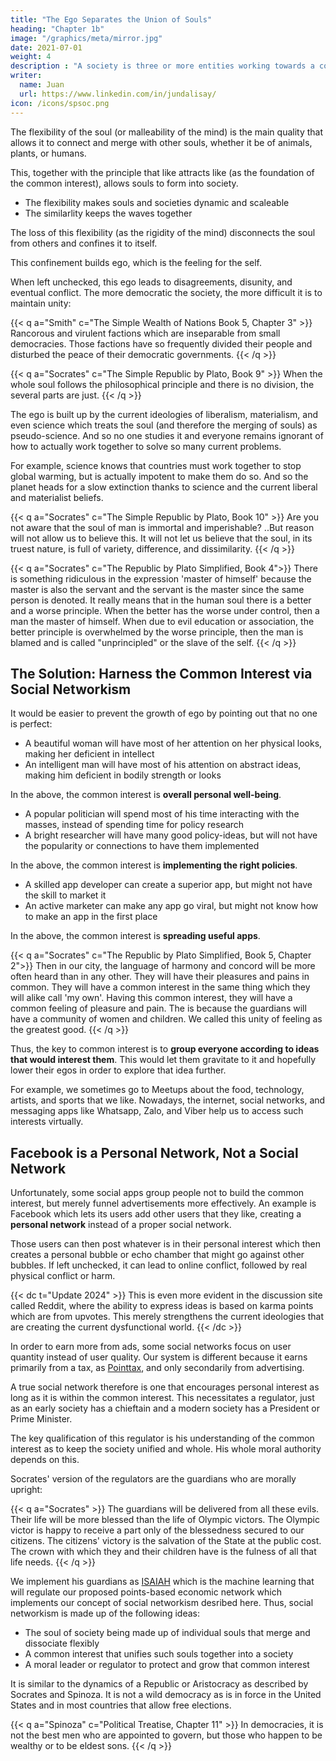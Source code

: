 ```yaml
---
title: "The Ego Separates the Union of Souls"
heading: "Chapter 1b"
image: "/graphics/meta/mirror.jpg"
date: 2021-07-01
weight: 4
description : "A society is three or more entities working towards a common interest or goal"
writer:
  name: Juan
  url: https://www.linkedin.com/in/jundalisay/
icon: /icons/spsoc.png
---
```



The flexibility of the soul (or malleability of the mind) is the main quality that allows it to connect and merge with other souls, whether it be of animals, plants, or humans. 

This, together with the principle that like attracts like (as the foundation of the common interest), allows souls to form into society. 

- The flexibility makes souls and societies dynamic and scaleable 
- The similarlity keeps the waves together 


The loss of this flexibility (as the rigidity of the mind) disconnects the soul from others and confines it to itself.

This confinement builds ego, which is the feeling for the self. 

When left unchecked, this ego leads to disagreements, disunity, and eventual conflict. The more democratic the society, the more difficult it is to maintain unity:

{{< q a="Smith" c="The Simple Wealth of Nations Book 5, Chapter 3" >}}
Rancorous and virulent factions which are inseparable from small democracies. Those factions have so frequently divided their people and disturbed the peace of their democratic governments. 
{{< /q >}}

{{< q a="Socrates" c="The Simple Republic by Plato, Book 9" >}}
When the whole soul follows the philosophical principle and there is no division, the several parts are just. 
{{< /q >}}


The ego is built up by the current ideologies of liberalism, materialism, and even science which treats the soul (and therefore the merging of souls) as pseudo-science. And so no one studies it and everyone remains ignorant of how to actually work together to solve so many current problems. 

For example, science knows that countries must work together to stop global warming, but is actually impotent to make them do so. And so the planet heads for a slow extinction thanks to science and the current liberal and materialist beliefs.  

{{< q a="Socrates" c="The Simple Republic by Plato, Book 10" >}}
Are you not aware that the soul of man is immortal and imperishable? ..But reason will not allow us to believe this. It will not let us believe that the soul, in its truest nature, is full of variety, difference, and dissimilarity. 
{{< /q >}}

{{< q a="Socrates" c="The Republic by Plato Simplified, Book 4">}}
There is something ridiculous in the expression 'master of himself' because the master is also the servant and the servant is the master since the same person is denoted. It really means that in the human soul there is a better and a worse principle. When the better has the worse under control, then a man the master of himself. When due to evil education or association, the better principle is overwhelmed by the worse principle, then the man is blamed and is called "unprincipled" or the slave of the self. 
{{< /q >}}


## The Solution: Harness the Common Interest via Social Networkism 

<!-- Dialectical Social Networkism -->

It would be easier to prevent the growth of ego by pointing out that no one is perfect:

- A beautiful woman will have most of her attention on her physical looks, making her deficient in intellect
- An intelligent man will have most of his attention on abstract ideas, making him deficient in bodily strength or looks

In the above, the common interest is **overall personal well-being**.

- A popular politician will spend most of his time interacting with the masses, instead of spending time for policy research
- A bright researcher will have many good policy-ideas, but will not have the popularity or connections to have them implemented

In the above, the common interest is **implementing the right policies**.

- A skilled app developer can create a superior app, but might not have the skill to market it 
- An active marketer can make any app go viral, but might not know how to make an app in the first place

In the above, the common interest is **spreading useful apps**.

{{< q a="Socrates" c="The Republic by Plato Simplified, Book 5, Chapter 2">}}
Then in our city, the language of harmony and concord will be more often heard than in any other. They will have their pleasures and pains in common. They will have a common interest in the same thing which they will alike call 'my own'. Having this common interest, they will have a common feeling of pleasure and pain. The is because the guardians will have a community of women and children. We called this unity of feeling as the greatest good.
{{< /q >}}

Thus, the key to common interest is to **group everyone according to ideas that would interest them**. This would let them gravitate to it and hopefully lower their egos in order to explore that idea further. 

For example, we sometimes go to Meetups about the food, technology, artists, and sports that we like. Nowadays, the internet, social networks, and messaging apps like Whatsapp, Zalo, and Viber help us to access such interests virtually. 



## Facebook is a Personal Network, Not a Social Network

Unfortunately, some social apps group people not to build the common interest, but merely funnel advertisements more effectively. An example is Facebook which lets its users add other users that they like, creating a **personal network** instead of a proper social network.  

Those users can then post whatever is in their personal interest which then creates a personal bubble or echo chamber that might go against other bubbles. If left unchecked, it can lead to online conflict, followed by real physical conflict or harm.

{{< dc t="Update 2024" >}}
This is even more evident in the discussion site called Reddit, where the ability to express ideas is based on karma points which are from upvotes. This merely strengthens the current ideologies that are creating the current dysfunctional world.
{{< /dc >}}


<!-- traps its users in an echo chamber that can help it serve ads that strike our personal or group interest. 

In addition, Facebook has no active regulator to keep its users united or prevent conflict. This creates disharmony which increases into radicalism since the interactions are often left unchecked* in the name of freedom. -->

<!-- Facebook is a similar system that groups people according to their interests and allows them to network with each other. However, the main difference is that it has  -->

<!-- Because Facebook has no regulator, anyone can add users according to their whim. Therefore, it is really a personal network instead of a real social network since personal interest, and not common interest, dominates. This creates a  -->

In order to earn more from ads, some social networks focus on user quantity instead of user quality. Our system is different because it earns primarily from a tax, as [Pointtax](https://www.pantrypoints.com/services/tax/), and only secondarily from advertising.

A true social network therefore is one that encourages personal interest as long as it is within the common interest. This necessitates a regulator, just as an early society has a chieftain and a modern society has a President or Prime Minister. 

The key qualification of this regulator is his understanding of the common interest as to keep the society unified and whole. His whole moral authority depends on this. 

Socrates' version of the regulators are the guardians who are morally upright:


{{< q a="Socrates" >}}
The guardians will be delivered from all these evils. Their life will be more blessed than the life of Olympic victors. The Olympic victor is happy to receive a part only of the blessedness secured to our citizens. The citizens' victory is the salvation of the State at the public cost. The crown with which they and their children have is the fulness of all that life needs.
{{< /q >}}


<!-- 
 therefore not based on arbitrary friend-additions, but on real social contracts or promises, as desribed by David Hume. This is why our proposed economic system is based on social contracts, as a tool to realize the common interest. Thus we define dialectical social networkism as a paradigm that uses Dialectics to implement a system of social contracts, under a moral authority, in order to generate sustainable happiness for the self through its society and beyond.

In future posts, we will explain how this moral authority can be implemented by machine learning in order to create what Socrates calls guardians.
 -->


We implement his guardians as [ISAIAH](/superphysics/solutions/isaiah) which is the machine learning that will regulate our proposed points-based economic network which implements our concept of social networkism desribed here. Thus, social networkism is made up of the following ideas:

- The soul of society being made up of individual souls that merge and dissociate flexibly
- A common interest that unifies such souls together into a society 
- A moral leader or regulator to protect and grow that common interest

It is similar to the dynamics of a Republic or Aristocracy as described by Socrates and Spinoza. It is not a wild democracy as is in force in the United States and in most countries that allow free elections. 


{{< q a="Spinoza" c="Political Treatise, Chapter 11" >}}
In democracies, it is not the best men who are appointed to govern, but those who happen to be wealthy or to be eldest sons.
{{< /q >}}
